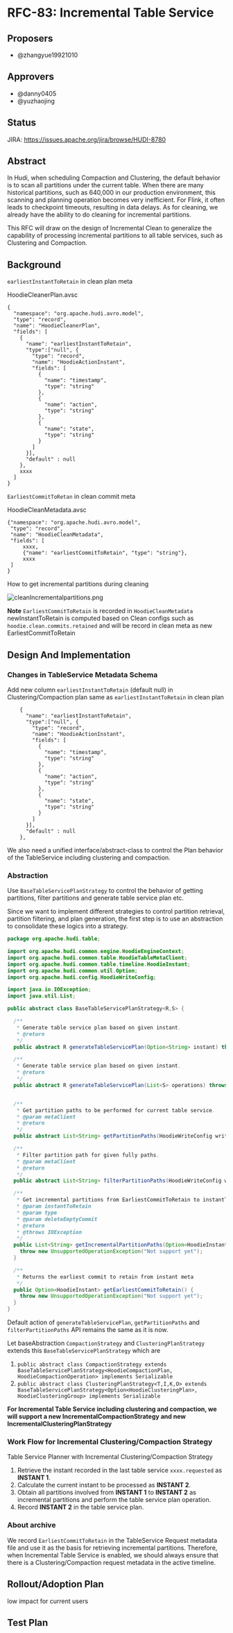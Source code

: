 <!--
  Licensed to the Apache Software Foundation (ASF) under one or more
  contributor license agreements.  See the NOTICE file distributed with
  this work for additional information regarding copyright ownership.
  The ASF licenses this file to You under the Apache License, Version 2.0
  (the "License"); you may not use this file except in compliance with
  the License.  You may obtain a copy of the License at

       http://www.apache.org/licenses/LICENSE-2.0

  Unless required by applicable law or agreed to in writing, software
  distributed under the License is distributed on an "AS IS" BASIS,
  WITHOUT WARRANTIES OR CONDITIONS OF ANY KIND, either express or implied.
  See the License for the specific language governing permissions and
  limitations under the License.
-->
# RFC-83: Incremental Table Service

## Proposers

- @zhangyue19921010

## Approvers
- @danny0405
- @yuzhaojing

## Status

JIRA: https://issues.apache.org/jira/browse/HUDI-8780

## Abstract

In Hudi, when scheduling Compaction and Clustering, the default behavior is to scan all partitions under the current table. 
When there are many historical partitions, such as 640,000 in our production environment, this scanning and planning operation becomes very inefficient. 
For Flink, it often leads to checkpoint timeouts, resulting in data delays.
As for cleaning, we already have the ability to do cleaning for incremental partitions.

This RFC will draw on the design of Incremental Clean to generalize the capability of processing incremental partitions to all table services, such as Clustering and Compaction.

## Background

`earliestInstantToRetain` in clean plan meta

HoodieCleanerPlan.avsc

```text
{
  "namespace": "org.apache.hudi.avro.model",
  "type": "record",
  "name": "HoodieCleanerPlan",
  "fields": [
    {
      "name": "earliestInstantToRetain",
      "type":["null", {
        "type": "record",
        "name": "HoodieActionInstant",
        "fields": [
          {
            "name": "timestamp",
            "type": "string"
          },
          {
            "name": "action",
            "type": "string"
          },
          {
            "name": "state",
            "type": "string"
          }
        ]
      }],
      "default" : null
    },
    xxxx
  ]
}
```

`EarliestCommitToRetan` in clean commit meta

HoodieCleanMetadata.avsc

```text
{"namespace": "org.apache.hudi.avro.model",
 "type": "record",
 "name": "HoodieCleanMetadata",
 "fields": [
     xxxx,
     {"name": "earliestCommitToRetain", "type": "string"},
     xxxx
 ]
}
```
How to get incremental partitions during cleaning

![cleanIncrementalpartitions.png](cleanIncrementalpartitions.png)

**Note**
`EarliestCommitToRetain` is recorded in `HoodieCleanMetadata`
newInstantToRetain is computed based on Clean configs such as `hoodie.clean.commits.retained` and will be record in clean meta as new EarliestCommitToRetain

## Design And Implementation

### Changes in TableService Metadata Schema

Add new column `earliestInstantToRetain` (default null) in Clustering/Compaction plan same as `earliestInstantToRetain` in clean plan

```text
    {
      "name": "earliestInstantToRetain",
      "type":["null", {
        "type": "record",
        "name": "HoodieActionInstant",
        "fields": [
          {
            "name": "timestamp",
            "type": "string"
          },
          {
            "name": "action",
            "type": "string"
          },
          {
            "name": "state",
            "type": "string"
          }
        ]
      }],
      "default" : null
    },
```

We also need a unified interface/abstract-class to control the Plan behavior of the TableService including clustering and compaction.

### Abstraction

Use `BaseTableServicePlanStrategy` to control the behavior of getting partitions, filter partitions and generate table service plan etc.

Since we want to implement different strategies to control partition retrieval, partition filtering, and plan generation,
the first step is to use an abstraction to consolidate these logics into a strategy.

```java
package org.apache.hudi.table;

import org.apache.hudi.common.engine.HoodieEngineContext;
import org.apache.hudi.common.table.HoodieTableMetaClient;
import org.apache.hudi.common.table.timeline.HoodieInstant;
import org.apache.hudi.common.util.Option;
import org.apache.hudi.config.HoodieWriteConfig;

import java.io.IOException;
import java.util.List;

public abstract class BaseTableServicePlanStrategy<R,S> {

  /**
   * Generate table service plan based on given instant.
   * @return
   */
  public abstract R generateTableServicePlan(Option<String> instant) throws IOException;

  /**
   * Generate table service plan based on given instant.
   * @return
   */
  public abstract R generateTableServicePlan(List<S> operations) throws IOException;


  /**
   * Get partition paths to be performed for current table service.
   * @param metaClient
   * @return
   */
  public abstract List<String> getPartitionPaths(HoodieWriteConfig writeConfig, HoodieTableMetaClient metaClient, HoodieEngineContext engineContext);

  /**
   * Filter partition path for given fully paths.
   * @param metaClient
   * @return
   */
  public abstract List<String> filterPartitionPaths(HoodieWriteConfig writeConfig, List<String> partitionPaths);

  /**
   * Get incremental partitions from EarliestCommitToRetain to instantToRetain
   * @param instantToRetain
   * @param type
   * @param deleteEmptyCommit
   * @return
   * @throws IOException
   */
  public List<String> getIncrementalPartitionPaths(Option<HoodieInstant> instantToRetain) {
    throw new UnsupportedOperationException("Not support yet");
  }

  /**
   * Returns the earliest commit to retain from instant meta
   */
  public Option<HoodieInstant> getEarliestCommitToRetain() {
    throw new UnsupportedOperationException("Not support yet");
  }
}

```

Default action of `generateTableServicePlan`, `getPartitionPaths` and `filterPartitionPaths` API remains the same as it is now.

Let baseAbstraction `CompactionStrategy` and `ClusteringPlanStrategy` extends this `BaseTableServicePlanStrategy` which are
1. `public abstract class CompactionStrategy extends BaseTableServicePlanStrategy<HoodieCompactionPlan, HoodieCompactionOperation> implements Serializable`
2. `public abstract class ClusteringPlanStrategy<T,I,K,O> extends BaseTableServicePlanStrategy<Option<HoodieClusteringPlan>, HoodieClusteringGroup> implements Serializable`

**For Incremental Table Service including clustering and compaction, we will support a new IncrementalCompactionStrategy and 
new IncrementalClusteringPlanStrategy**


### Work Flow for Incremental Clustering/Compaction Strategy

Table Service Planner with Incremental Clustering/Compaction Strategy
1. Retrieve the instant recorded in the last table service `xxxx.requested` as **INSTANT 1**.
2. Calculate the current instant to be processed as **INSTANT 2**.
3. Obtain all partitions involved from **INSTANT 1** to **INSTANT 2** as incremental partitions and perform the table service plan operation.
4. Record **INSTANT 2** in the table service plan.


### About archive

We record `EarliestCommitToRetain` in the TableService Request metadata file and use it as the basis for retrieving incremental partitions. 
Therefore, when Incremental Table Service is enabled, we should always ensure that there is a Clustering/Compaction request metadata in the active timeline.

## Rollout/Adoption Plan

low impact for current users

## Test Plan